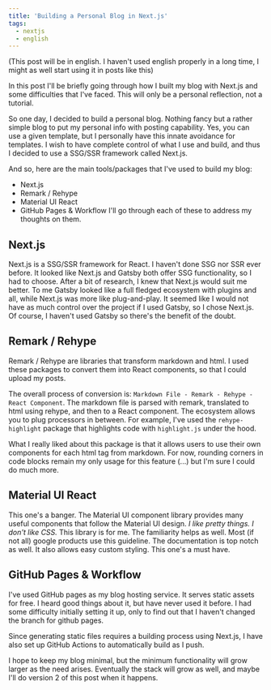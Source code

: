 ```yaml
---
title: 'Building a Personal Blog in Next.js'
tags:
  - nextjs
  - english
---
```


(This post will be in english. I haven't used english properly in a long time, I might as well start using it in posts like this)

In this post I'll be briefly going through how I built my blog with Next.js and some difficulties that I've faced. This will only be a personal reflection, not a tutorial.

So one day, I decided to build a personal blog. Nothing fancy but a rather simple blog to put my personal info with posting capability. Yes, you can use a given template, but I personally have this innate avoidance for templates. I wish to have complete control of what I use and build, and thus I decided to use a SSG/SSR framework called Next.js.

And so, here are the main tools/packages that I've used to build my blog:

- Next.js
- Remark / Rehype
- Material UI React
- GitHub Pages & Workflow
  I'll go through each of these to address my thoughts on them.

## Next.js

Next.js is a SSG/SSR framework for React. I haven't done SSG nor SSR ever before. It looked like Next.js and Gatsby both offer SSG functionality, so I had to choose. After a bit of research, I knew that Next.js would suit me better. To me Gatsby looked like a full fledged ecosystem with plugins and all, while Next.js was more like plug-and-play. It seemed like I would not have as much control over the project if I used Gatsby, so I chose Next.js. Of course, I haven't used Gatsby so there's the benefit of the doubt.

## Remark / Rehype

Remark / Rehype are libraries that transform markdown and html. I used these packages to convert them into React components, so that I could upload my posts.

The overall process of conversion is: `Markdown File - Remark - Rehype - React Component`. The markdown file is parsed with remark, translated to html using rehype, and then to a React component. The ecosystem allows you to plug processors in between. For example, I've used the `rehype-highlight` package that highlights code with `highlight.js` under the hood.

What I really liked about this package is that it allows users to use their own components for each html tag from markdown. For now, rounding corners in code blocks remain my only usage for this feature (...) but I'm sure I could do much more.

## Material UI React

This one's a banger. The Material UI component library provides many useful components that follow the Material UI design. _I like pretty things. I don't like CSS._ This library is for me. The familiarity helps as well. Most (if not all) google products use this guideline. The documentation is top notch as well. It also allows easy custom styling. This one's a must have.

## GitHub Pages & Workflow

I've used GitHub pages as my blog hosting service. It serves static assets for free. I heard good things about it, but have never used it before. I had some difficulty initially setting it up, only to find out that I haven't changed the branch for github pages.

Since generating static files requires a building process using Next.js, I have also set up GitHub Actions to automatically build as I push.

I hope to keep my blog minimal, but the minimum functionality will grow larger as the need arises. Eventually the stack will grow as well, and maybe I'll do version 2 of this post when it happens.

